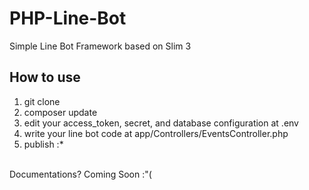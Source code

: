 # PHP-Line-Bot
Simple Line Bot Framework based on Slim 3 <br>

## How to use
1. git clone <br>
2. composer update <br>
3. edit your access_token, secret, and database configuration at .env <br>
4. write your line bot code at app/Controllers/EventsController.php <br>
5. publish :* <br>
<br>
Documentations? Coming Soon :"( 

